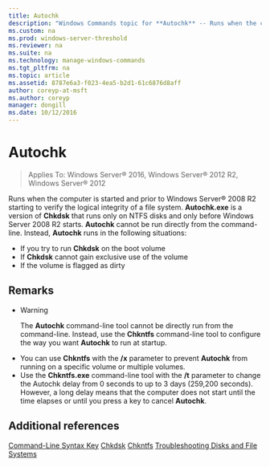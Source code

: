 ```yaml
---
title: Autochk
description: "Windows Commands topic for **Autochk** -- Runs when the computer is started and prior to Windows Server starting to verify the logical integrity of a file system."
ms.custom: na
ms.prod: windows-server-threshold
ms.reviewer: na
ms.suite: na
ms.technology: manage-windows-commands
ms.tgt_pltfrm: na
ms.topic: article
ms.assetid: 8787e6a3-f023-4ea5-b2d1-61c6876d8aff
author: coreyp-at-msft
ms.author: coreyp
manager: dongill
ms.date: 10/12/2016
---
```


# Autochk

>Applies To: Windows Server&reg; 2016, Windows Server&reg; 2012 R2, Windows Server&reg; 2012

Runs when the computer is started and prior to  Windows Server® 2008 R2  starting to verify the logical integrity of a file system.
**Autochk.exe** is a version of **Chkdsk** that runs only on NTFS disks and only before  Windows Server 2008 R2  starts. **Autochk** cannot be run directly from the command-line. Instead, **Autochk** runs in the following situations:
-   If you try to run **Chkdsk** on the boot volume
-   If **Chkdsk** cannot gain exclusive use of the volume
-   If the volume is flagged as dirty
## Remarks
-   > [!WARNING]
    > The **Autochk** command-line tool cannot be directly run from the command-line. Instead, use the **Chkntfs** command-line tool to configure the way you want **Autochk** to run at startup.
-   You can use **Chkntfs** with the **/x** parameter to prevent **Autochk** from running on a specific volume or multiple volumes.
-   Use the **Chkntfs.exe** command-line tool with the **/t** parameter to change the Autochk delay from 0 seconds to up to 3 days (259,200 seconds). However, a long delay means that the computer does not start until the time elapses or until you press a key to cancel **Autochk**.
## Additional references
[Command-Line Syntax Key](Command-Line-Syntax-Key.md)
[Chkdsk](Chkdsk.md)
[Chkntfs](Chkntfs.md)
[Troubleshooting Disks and File Systems](http://go.microsoft.com/fwlink/?LinkId=4527)
